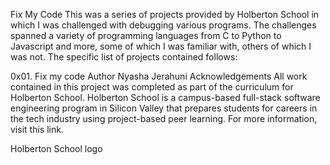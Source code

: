 Fix My Code This was a series of projects provided by Holberton School in which I was challenged with debugging various programs. The challenges spanned a variety of programming languages from C to Python to Javascript and more, some of which I was familiar with, others of which I was not. The specific list of projects contained follows:

0x01. Fix my code Author Nyasha Jerahuni Acknowledgements All work contained in this project was completed as part of the curriculum for Holberton School. Holberton School is a campus-based full-stack software engineering program in Silicon Valley that prepares students for careers in the tech industry using project-based peer learning. For more information, visit this link.

Holberton School logo
